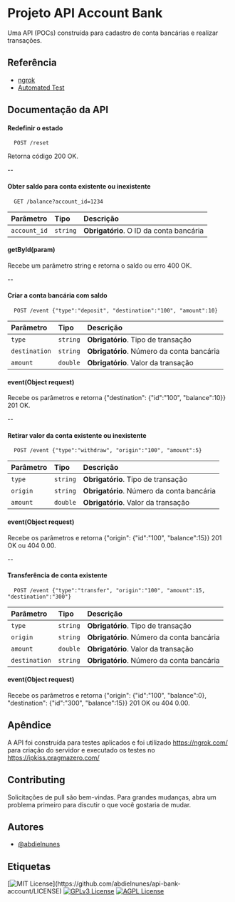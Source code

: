 
# Projeto API Account Bank

Uma API (POCs) construída para cadastro de conta bancárias e realizar transações.

## Referência

- [ngrok](https://ngrok.com/)
- [Automated Test](https://ipkiss.pragmazero.com/)

## Documentação da API

#### Redefinir o estado

```http
  POST /reset
```

Retorna código 200 OK.

--
#### Obter saldo para conta existente ou inexistente

```http
  GET /balance?account_id=1234
```

| Parâmetro   | Tipo       | Descrição                                   |
| :---------- | :--------- | :------------------------------------------ |
| `account_id`      | `string` | **Obrigatório**. O ID da conta bancária |

#### getById(param)

Recebe um parâmetro string e retorna o saldo ou erro 400 OK.

--
#### Criar a conta bancária com saldo

```http
  POST /event {"type":"deposit", "destination":"100", "amount":10}
```

| Parâmetro   | Tipo       | Descrição                           |
| :---------- | :--------- | :---------------------------------- |
| `type` | `string` | **Obrigatório**. Tipo de transação |
| `destination` | `string` | **Obrigatório**. Número da conta bancária |
| `amount` | `double` | **Obrigatório**. Valor da transação |

#### event(Object request)

Recebe os parâmetros e retorna {"destination": {"id":"100", "balance":10}} 201 OK.

--
#### Retirar valor da conta existente ou inexistente

```http
  POST /event {"type":"withdraw", "origin":"100", "amount":5}
```

| Parâmetro   | Tipo       | Descrição                                   |
| :---------- | :--------- | :------------------------------------------ |
| `type`      | `string` | **Obrigatório**. Tipo de transação |
| `origin` | `string` | **Obrigatório**. Número da conta bancária |
| `amount` | `double` | **Obrigatório**. Valor da transação |

#### event(Object request)

Recebe os parâmetros e retorna {"origin": {"id":"100", "balance":15}} 201 OK ou 404 0.00.

--
#### Transferência de conta existente

```http
  POST /event {"type":"transfer", "origin":"100", "amount":15, "destination":"300"}
```

| Parâmetro   | Tipo       | Descrição                                   |
| :---------- | :--------- | :------------------------------------------ |
| `type`      | `string` | **Obrigatório**. Tipo de transação |
| `origin` | `string` | **Obrigatório**. Número da conta bancária |
| `amount` | `double` | **Obrigatório**. Valor da transação |
| `destination` | `string` | **Obrigatório**. Número da conta bancária |

#### event(Object request)

Recebe os parâmetros e retorna {"origin": {"id":"100", "balance":0}, "destination": {"id":"300", "balance":15}} 201 OK ou 404 0.00.

## Apêndice

A API foi construída para testes aplicados e foi utilizado https://ngrok.com/ para criação do servidor e executado os testes no https://ipkiss.pragmazero.com/

## Contributing
Solicitações de pull são bem-vindas. Para grandes mudanças, abra um problema primeiro para discutir o que você gostaria de mudar.
## Autores

- [@abdielnunes](https://www.github.com/abdielnunes)


## Etiquetas

[![MIT License](https://img.shields.io/apm/l/atomic-design-ui.svg?)](https://github.com/abdielnunes/api-bank-account/LICENSE)
[![GPLv3 License](https://img.shields.io/badge/License-GPL%20v3-yellow.svg)](https://opensource.org/licenses/)
[![AGPL License](https://img.shields.io/badge/license-AGPL-blue.svg)](http://www.gnu.org/licenses/agpl-3.0)